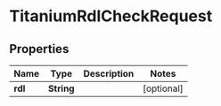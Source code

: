 

# TitaniumRdlCheckRequest


## Properties

| Name | Type | Description | Notes |
|------------ | ------------- | ------------- | -------------|
|**rdl** | **String** |  |  [optional] |



